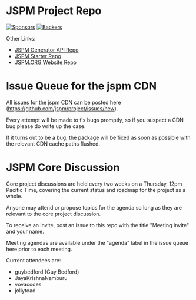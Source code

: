# JSPM Project Repo

[![Sponsors](https://opencollective.com/jspm/tiers/sponsor/badge.svg?label=sponsor&color=brightgreen)](https://opencollective.com/jspm)
[![Backers](https://opencollective.com/jspm/tiers/badge.svg)](https://opencollective.com/jspm)

Other Links:
* [JSPM Generator API Repo](https://github.com/jspm/generator)
* [JSPM Starter Repo](https://github.com/jspm/jspm-starter)
* [JSPM.ORG Website Repo](https://github.com/jspm/jspm.org)

# Issue Queue for the jspm CDN

All issues for the jspm CDN can be posted here (https://github.com/jspm/project/issues/new).

Every attempt will be made to fix bugs promptly, so if you suspect a CDN bug please do write up the case.

If it turns out to be a bug, the package will be fixed as soon as possible with the relevant CDN cache paths flushed.

# JSPM Core Discussion

Core project discussions are held every two weeks on a Thursday, 12pm Pacific Time, covering the current status and roadmap for the project as a whole.

Anyone may attend or propose topics for the agenda so long as they are relevant to the core project discussion.

To receive an invite, post an issue to this repo with the title "Meeting Invite" and your name.

Meeting agendas are available under the "agenda" label in the issue queue here prior to each meeting.

Current attendees are:
* guybedford (Guy Bedford)
* JayaKrishnaNamburu
* vovacodes
* jollytoad
